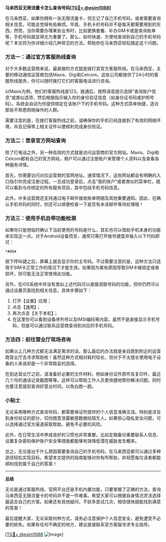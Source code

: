 **马来西亚无限流量卡怎么查询号码[[TG💪+ @esim1088](https://t.me/s/esim1088)]**

在马来西亚，如果你拥有一张无限流量卡，但忘记了自己手机号码，或者需要查询相关信息，可能会觉得有些麻烦。毕竟，手机卡的号码并不是每天都需要用到的东西。然而，当你需要办理某些业务时，比如更换套餐、补办SIM卡或是查询账单等，手机号码就显得尤为重要了。那么，如何快速、方便地查询到自己的手机号码呢？本文将为你详细介绍几种常见的方法，帮助你在马来西亚轻松搞定这个问题。

### 方法一：通过官方客服热线查询

对于大多数运营商来说，最直接的方式就是拨打其官方客服热线。在马来西亚，主要的移动通信运营商包括Maxis、Digi和Celcom。这些公司都提供了24小时的客服热线服务，你可以随时拨打它们的客服电话进行咨询。

以Maxis为例，他们的客服热线是123。拨通后，按照语音提示选择“查询账户信息”或类似选项，然后根据指示输入你的身份验证信息（如身份证号码或护照号码）。系统会自动为你提供绑定在该账户下的手机号码。这种方式简单快捷，适合那些不熟悉网络操作的人群。

需要注意的是，在拨打客服热线之前，请确保你的手机已经连接到了有效的网络环境，并且记得带上相关证件以便顺利完成身份验证。

### 方法二：登录官方网站查询

除了打电话之外，另一种高效的方式就是访问运营商的官方网站。Maxis、Digi和Celcom都有自己的官方网站，用户可以通过注册账户来管理个人资料以及查看各种服务详情。

首先，你需要访问对应运营商的官网地址。通常情况下，这些网站都会有明确的入口指引你完成注册过程。一旦成功登录后，点击“我的账户”或者类似的菜单栏，就可以看到与你绑定的所有服务项目，其中包括手机号码信息。

此外，许多运营商还支持通过电子邮件接收账单明细及其他重要通知。因此，在确认手机号码的同时，你还可以顺便检查一下是否有未读邮件等待处理哦！

### 方法三：使用手机自带功能检测

如果你只是想临时确认下当前使用的号码是什么，其实也可以借助手机本身的功能来实现这一点。对于Android设备而言，通常只需打开拨号键盘并输入以下代码即可：

```
*#06#
```

按下呼叫键之后，屏幕上就会显示你的主号码。不过需要注意的是，这种方法只适用于SIM卡正常工作的情况下才能生效。如果因为某些原因导致SIM卡被锁定或者损坏，则可能无法正常使用此功能。

另外，在iOS系统中并没有类似上述代码可以直接调取号码的功能，但你仍然可以通过设置页面找到相关信息。具体步骤如下：

1. 打开【设置】应用；
2. 点击【通用】；
3. 再次点击【关于本机】；
4. 在这里你可以看到设备序列号以及IMSI编码等内容，虽然不是直接显示手机号码，但是可以通过联系运营商查询到对应的手机号码。

### 方法四：前往营业厅现场咨询

如果以上几种方式都无法满足需求的话，那么最后的办法就是亲自跑到附近的运营商营业厅去寻求帮助啦！虽然这种方式相对耗时较长，但对于不太擅长使用电子设备的人来说却是一个非常稳妥的选择。

在到达营业厅之前，请准备好必要的文件材料，例如身份证件原件及复印件、最近几个月的通话记录截图等等。这样可以帮助工作人员更快捷地帮你解决问题。同时也要注意提前查询好营业时间，以免白跑一趟。

### 小贴士

无论采用哪种方式查询号码，都需要保证所提供的个人信息准确无误。特别是涉及到身份验证的部分，切勿随意泄露敏感数据给陌生人。如果担心隐私安全问题，可以选择通过官方渠道获取帮助，避免不必要的风险。

此外，在日常生活中养成良好的习惯也非常重要。比如定期备份重要联系人信息、设置复杂密码保护账户安全等措施都能够有效降低潜在威胁发生概率。

总之，无论是出于什么原因需要查询自己的手机号码，在马来西亚都可以通过多种途径轻松实现目标。希望本文提供的指南能够对你有所帮助，并祝愿每位读者都能顺利找到属于自己的答案！

---

**总结**

无论是通过客服热线、官网平台还是手机内置功能，只要掌握了正确的方法，查询马来西亚无限流量卡的号码并不是一件难事。希望大家可以根据自身情况灵活选择最适合自己的方案。如果还有其他疑问，不妨多尝试几次，相信很快就能找到满意的答案！

最后提醒大家，无论采取何种方式，请务必注意保护个人信息安全，避免遭受不必要的损失。如果有任何不确定的地方，建议直接联系官方客服寻求专业指导。

[[TG💪+ @esim1088](https://t.me/s/esim1088) ![Image](https://i.postimg.cc/4NQfJmqS/Snipaste-2025-05-13-00-14-12.png)]